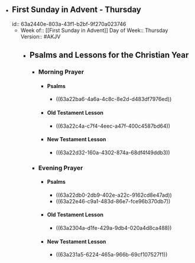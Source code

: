 - ## First Sunday in Advent - Thursday
  id:: 63a2440e-803a-43f1-b2bf-9f270a023746
	- Week of:: [[First Sunday in Advent]]
	  Day of Week:: Thursday
	  Version:: #AKJV
		- ## Psalms and Lessons for the Christian Year
			- ### Morning Prayer
				- #### Psalms
					- ((63a22ba6-4a6a-4c8c-8e2d-d483df7976ed))
				- #### Old Testament Lesson
					- ((63a22c4a-c7f4-4eec-a47f-400c4587bd64))
				- #### New Testament Lesson
					- ((63a22d32-160a-4302-874a-68df4f49ddb3))
			- ### Evening Prayer
				- #### Psalms
					- ((63a22db0-2db9-402e-a22c-9162cd8e47ad))
					- ((63a22e46-c9a1-483d-86e7-fce96b370db7))
				- #### Old Testament Lesson
					- ((63a2304a-d1fe-429a-9db4-020a4d8ca488))
				- #### New Testament Lesson
					- ((63a231a5-6224-465a-966b-69cf107527f1))